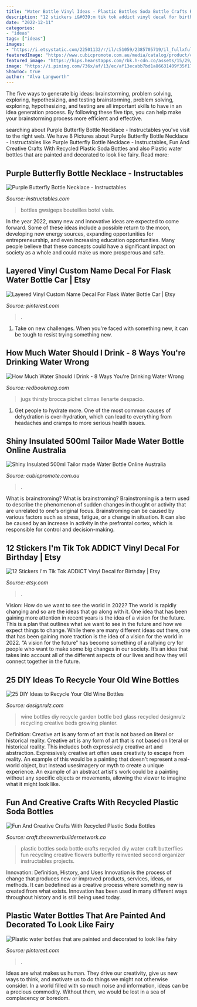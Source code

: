 ```yaml
---
title: "Water Bottle Vinyl Ideas - Plastic Bottles Soda Bottle Crafts Recycled Diy Water Craft Butterflies Fun Recycling Creative Flowers Butterfly Reinvented Second Organizer Instructables Projects"
description: "12 stickers i&#039;m tik tok addict vinyl decal for birthday"
date: "2022-12-11"
categories:
- "ideas"
tags: ["ideas"]
images:
- "https://i.etsystatic.com/22501132/r/il/c51059/2385705719/il_fullxfull.2385705719_sqnf.jpg"
featuredImage: "https://www.cubicpromote.com.au/media/catalog/product/cache/5d7f6713fbe2478aec81596acac0c0c8/1/1/113885-_mirage_luxe_vacuum_bottle__1.jpeg"
featured_image: "https://hips.hearstapps.com/rbk.h-cdn.co/assets/15/29/3200x4794/gallery-1436894463-gettyimages-98951808.jpg?resize=980:*"
image: "https://i.pinimg.com/736x/af/13/ec/af13ecabb7bd1a86631409f35f174e41--flasks-decals.jpg"
ShowToc: true
author: "Alva Langworth"
---
```



The five ways to generate big ideas: brainstorming, problem solving, exploring, hypothesizing, and testing
brainstorming, problem solving, exploring, hypothesizing, and testing are all important skills to have in an idea generation process. By following these five tips, you can help make your brainstorming process more efficient and effective.

	

		
searching about Purple Butterfly Bottle Necklace - Instructables you've visit to the right web. We have 8 Pictures about Purple Butterfly Bottle Necklace - Instructables like Purple Butterfly Bottle Necklace - Instructables, Fun And Creative Crafts With Recycled Plastic Soda Bottles and also Plastic water bottles that are painted and decorated to look like fairy. Read more:
		
    
## Purple Butterfly Bottle Necklace - Instructables

<img loading=lazy src="https://content.instructables.com/ORIG/F47/HA8F/HFD1JCR1/F47HA8FHFD1JCR1.jpg?auto=webp&amp;frame=1&amp;width=2100" onerror="this.onerror=null;this.src='https://tse1.mm.bing.net/th?id=OIP.cBH-lxgyZa6jKEotDqD6XAHaKK&amp;pid=15.1';" alt="Purple Butterfly Bottle Necklace - Instructables">

_Source: instructables.com_

>bottles gwsigeps bouteilles botol vials. 

	

In the year 2022, many new and innovative ideas are expected to come forward. Some of these ideas include a possible return to the moon, developing new energy sources, expanding opportunities for entrepreneurship, and even increasing education opportunities. Many people believe that these concepts could have a significant impact on society as a whole and could make us more prosperous and safe.

    
## Layered Vinyl Custom Name Decal For Flask Water Bottle Car | Etsy

<img loading=lazy src="https://i.pinimg.com/736x/af/13/ec/af13ecabb7bd1a86631409f35f174e41--flasks-decals.jpg" onerror="this.onerror=null;this.src='https://tse2.mm.bing.net/th?id=OIP.wQHh1AOtEUahQW0rLuy-rgHaJ4&amp;pid=15.1';" alt="Layered Vinyl Custom Name Decal For Flask Water Bottle Car | Etsy">

_Source: pinterest.com_

>. 

	

1) Take on new challenges. When you're faced with something new, it can be tough to resist trying something new.

    
## How Much Water Should I Drink - 8 Ways You&#039;re Drinking Water Wrong

<img loading=lazy src="https://hips.hearstapps.com/rbk.h-cdn.co/assets/15/29/3200x4794/gallery-1436894463-gettyimages-98951808.jpg?resize=980:*" onerror="this.onerror=null;this.src='https://tse2.mm.bing.net/th?id=OIP.cnsnRcJNgEJW7w_QO4IOygHaLG&amp;pid=15.1';" alt="How Much Water Should I Drink - 8 Ways You&#039;re Drinking Water Wrong">

_Source: redbookmag.com_

>jugs thirsty brocca pichet climax llenarte despacio. 

	

1. Get people to hydrate more. One of the most common causes of dehydration is over-hydration, which can lead to everything from headaches and cramps to more serious health issues.

    
## Shiny Insulated 500ml Tailor Made Water Bottle Online Australia

<img loading=lazy src="https://www.cubicpromote.com.au/media/catalog/product/cache/5d7f6713fbe2478aec81596acac0c0c8/1/1/113885-_mirage_luxe_vacuum_bottle__1.jpeg" onerror="this.onerror=null;this.src='https://tse1.mm.bing.net/th?id=OIP.3K0HlNXou_dK16TtEqX7SAHaOA&amp;pid=15.1';" alt="Shiny Insulated 500ml Tailor made Water Bottle Online Australia">

_Source: cubicpromote.com.au_

>. 

	

What is brainstroming?
What is brainstroming? Brainstroming is a term used to describe the phenomenon of sudden changes in thought or activity that are unrelated to one's original focus. Brainstroming can be caused by various factors such as stress, fatigue, or a change in situation. It can also be caused by an increase in activity in the prefrontal cortex, which is responsible for control and decision-making.

    
## 12 Stickers I&#039;m Tik Tok ADDICT Vinyl Decal For Birthday | Etsy

<img loading=lazy src="https://i.etsystatic.com/22501132/r/il/c51059/2385705719/il_fullxfull.2385705719_sqnf.jpg" onerror="this.onerror=null;this.src='https://tse1.mm.bing.net/th?id=OIP.cimt3C54GYdtEJ9Kx4MpSwHaHa&amp;pid=15.1';" alt="12 Stickers I&#039;m Tik Tok ADDICT Vinyl Decal for Birthday | Etsy">

_Source: etsy.com_

>. 

	

Vision: How do we want to see the world in 2022?
The world is rapidly changing and so are the ideas that go along with it. One idea that has been gaining more attention in recent years is the idea of a vision for the future. This is a plan that outlines what we want to see in the future and how we expect things to change. While there are many different ideas out there, one that has been gaining more traction is the idea of a vision for the world in 2022. 
“A vision for the future” has become something of a rallying cry for people who want to make some big changes in our society. It’s an idea that takes into account all of the different aspects of our lives and how they will connect together in the future.

    
## 25 DIY Ideas To Recycle Your Old Wine Bottles

<img loading=lazy src="http://cdn.designrulz.com/wp-content/uploads/2015/05/wine-bottle-garden-designrulz-5.jpg" onerror="this.onerror=null;this.src='https://tse3.mm.bing.net/th?id=OIP.zEUz3ee1eeQ13NbdcPwQpAHaLF&amp;pid=15.1';" alt="25 DIY Ideas to Recycle Your Old Wine Bottles">

_Source: designrulz.com_

>wine bottles diy recycle garden bottle bed glass recycled designrulz recycling creative beds growing planter. 

	

Definition: Creative art is any form of art that is not based on literal or historical reality.
Creative art is any form of art that is not based on literal or historical reality. This includes both expressively creative art and abstraction. Expressively creative art often uses creativity to escape from reality. An example of this would be a painting that doesn't represent a real-world object, but instead usesimagery or myth to create a unique experience. An example of an abstract artist's work could be a painting without any specific objects or movements, allowing the viewer to imagine what it might look like.

    
## Fun And Creative Crafts With Recycled Plastic Soda Bottles

<img loading=lazy src="http://craft.theownerbuildernetwork.co/files/2015/04/Plastic-Bottle-Ideas002.jpg" onerror="this.onerror=null;this.src='https://tse2.mm.bing.net/th?id=OIP.-tLg4uyqykAkB70rAnjA6gHaFj&amp;pid=15.1';" alt="Fun And Creative Crafts With Recycled Plastic Soda Bottles">

_Source: craft.theownerbuildernetwork.co_

>plastic bottles soda bottle crafts recycled diy water craft butterflies fun recycling creative flowers butterfly reinvented second organizer instructables projects. 

	

Innovation: Definition, History, and Uses
Innovation is the process of change that produces new or improved products, services, ideas, or methods. It can bedefined as a creative process where something new is created from what exists. Innovation has been used in many different ways throughout history and is still being used today.

    
## Plastic Water Bottles That Are Painted And Decorated To Look Like Fairy

<img loading=lazy src="https://i.pinimg.com/736x/e4/50/cf/e450cfb7c2f967acb21560457461b512.jpg" onerror="this.onerror=null;this.src='https://tse1.mm.bing.net/th?id=OIP.vW1-Fx3W-CnlUR1J17m7CwHaLH&amp;pid=15.1';" alt="Plastic water bottles that are painted and decorated to look like fairy">

_Source: pinterest.com_

>. 

	

Ideas are what makes us human. They drive our creativity, give us new ways to think, and motivate us to do things we might not otherwise consider. In a world filled with so much noise and information, ideas can be a precious commodity. Without them, we would be lost in a sea of complacency or boredom.

